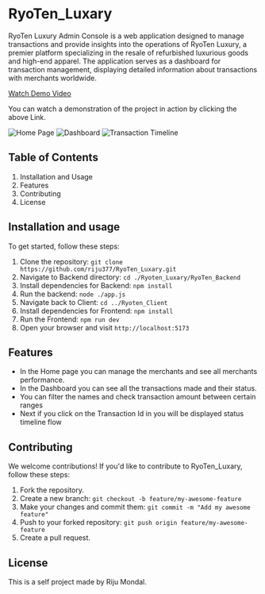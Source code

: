 # RyoTen_Luxary

RyoTen Luxury Admin Console is a web application designed to manage transactions and provide insights into the operations of RyoTen Luxury, a premier platform specializing in the resale of refurbished luxurious goods and high-end apparel. The application serves as a dashboard for transaction management, displaying detailed information about transactions with merchants worldwide.

[Watch Demo Video](https://drive.google.com/file/d/1HFbvhkbTQZ9-20xQy-KVk3fBiX_FcjdV/view?usp=sharing)

You can watch a demonstration of the project in action by clicking the above Link.

![Home Page](https://raw.githubusercontent.com/riju377/RyoTen_Luxury/main/images/Home.png)
![Dashboard](https://raw.githubusercontent.com/riju377/RyoTen_Luxury/main/images/Dashboard.png)
![Transaction Timeline](https://raw.githubusercontent.com/riju377/RyoTen_Luxury/main/images/TransactionTImeline.png)


## Table of Contents

1. Installation and Usage
2. Features
3. Contributing
4. License

## Installation and usage

To get started, follow these steps:

1. Clone the repository: `git clone https://github.com/riju377/RyoTen_Luxary.git`
2. Navigate to Backend directory: `cd ./Ryoten_Luxary/RyoTen_Backend`
3. Install dependencies for Backend: `npm install`
4. Run the backend: `node ./app.js`
5. Navigate back to Client: `cd ../Ryoten_Client`
6. Install dependencies for Frontend: `npm install`
7. Run the Frontend: `npm run dev`
6. Open your browser and visit `http://localhost:5173`

## Features

- In the Home page you can manage the merchants and see all merchants performance.
- In the Dashboard you can see all the transactions made and their status.
- You can filter the names and check transaction amount between certain ranges
- Next if you click on the Transaction Id in you will be displayed status timeline flow

## Contributing

We welcome contributions! If you'd like to contribute to RyoTen_Luxary, follow these steps:

1. Fork the repository.
2. Create a new branch: `git checkout -b feature/my-awesome-feature`
3. Make your changes and commit them: `git commit -m "Add my awesome feature"`
4. Push to your forked repository: `git push origin feature/my-awesome-feature`
5. Create a pull request.

## License

This is a self project made by Riju Mondal.
